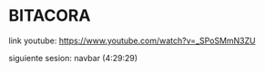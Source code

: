 # BITACORA

link youtube: https://www.youtube.com/watch?v=_SPoSMmN3ZU

siguiente sesion: navbar (4:29:29)
